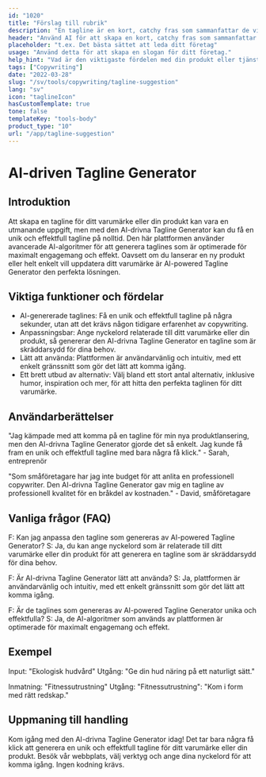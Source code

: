 ```yaml
---
id: "1020"
title: "Förslag till rubrik"
description: "En tagline är en kort, catchy fras som sammanfattar de viktigaste fördelarna med en produkt eller tjänst. Den används ofta i reklam och marknadsföring och bör kunna fånga företagets essens med några få ord."
header: "Använd AI för att skapa en kort, catchy fras som sammanfattar den viktigaste fördelen med din produkt eller tjänst."
placeholder: "t.ex. Det bästa sättet att leda ditt företag"
usage: "Använd detta för att skapa en slogan för ditt företag."
help_hint: "Vad är den viktigaste fördelen med din produkt eller tjänst? Skriv ner det så förvandlar vi det till en Tagline."
tags: ["Copywriting"]
date: "2022-03-28"
slug: "/sv/tools/copywriting/tagline-suggestion"
lang: "sv"
icon: "taglineIcon"
hasCustomTemplate: true
tone: false
templateKey: "tools-body"
product_type: "10"
url: "/app/tagline-suggestion"
---
```


# AI-driven Tagline Generator

## Introduktion

Att skapa en tagline för ditt varumärke eller din produkt kan vara en utmanande uppgift, men med den AI-drivna Tagline Generator kan du få en unik och effektfull tagline på nolltid. Den här plattformen använder avancerade AI-algoritmer för att generera taglines som är optimerade för maximalt engagemang och effekt. Oavsett om du lanserar en ny produkt eller helt enkelt vill uppdatera ditt varumärke är AI-powered Tagline Generator den perfekta lösningen.

## Viktiga funktioner och fördelar

- AI-genererade taglines: Få en unik och effektfull tagline på några sekunder, utan att det krävs någon tidigare erfarenhet av copywriting.
- Anpassningsbar: Ange nyckelord relaterade till ditt varumärke eller din produkt, så genererar den AI-drivna Tagline Generator en tagline som är skräddarsydd för dina behov.
- Lätt att använda: Plattformen är användarvänlig och intuitiv, med ett enkelt gränssnitt som gör det lätt att komma igång.
- Ett brett utbud av alternativ: Välj bland ett stort antal alternativ, inklusive humor, inspiration och mer, för att hitta den perfekta taglinen för ditt varumärke.

## Användarberättelser

"Jag kämpade med att komma på en tagline för min nya produktlansering, men den AI-drivna Tagline Generator gjorde det så enkelt. Jag kunde få fram en unik och effektfull tagline med bara några få klick." - Sarah, entreprenör

"Som småföretagare har jag inte budget för att anlita en professionell copywriter. Den AI-drivna Tagline Generator gav mig en tagline av professionell kvalitet för en bråkdel av kostnaden." - David, småföretagare

## Vanliga frågor (FAQ)

F: Kan jag anpassa den tagline som genereras av AI-powered Tagline Generator?
S: Ja, du kan ange nyckelord som är relaterade till ditt varumärke eller din produkt för att generera en tagline som är skräddarsydd för dina behov.

F: Är AI-drivna Tagline Generator lätt att använda?
S: Ja, plattformen är användarvänlig och intuitiv, med ett enkelt gränssnitt som gör det lätt att komma igång.

F: Är de taglines som genereras av AI-powered Tagline Generator unika och effektfulla?
S: Ja, de AI-algoritmer som används av plattformen är optimerade för maximalt engagemang och effekt.

## Exempel

Input: "Ekologisk hudvård"
Utgång: "Ge din hud näring på ett naturligt sätt."

Inmatning: "Fitnessutrustning"
Utgång: "Fitnessutrustning": "Kom i form med rätt redskap."

## Uppmaning till handling

Kom igång med den AI-drivna Tagline Generator idag! Det tar bara några få klick att generera en unik och effektfull tagline för ditt varumärke eller din produkt. Besök vår webbplats, välj verktyg och ange dina nyckelord för att komma igång. Ingen kodning krävs.
